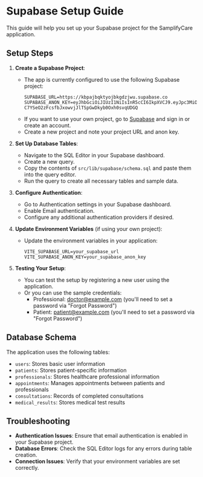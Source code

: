 
# Supabase Setup Guide

This guide will help you set up your Supabase project for the SamplifyCare application.

## Setup Steps

1. **Create a Supabase Project**:
   - The app is currently configured to use the following Supabase project:
     ```
     SUPABASE_URL=https://kbpajbqktyojbkgdzjwu.supabase.co
     SUPABASE_ANON_KEY=eyJhbGciOiJIUzI1NiIsInR5cCI6IkpXVCJ9.eyJpc3MiOiJzdXBhYmFzZSIsInJlZiI6ImticGFqYnFrdHlvamJrZ2R6and1Iiwicm9sZSI6ImFub24iLCJpYXQiOjE3NDMwNTkzMzgsImV4cCI6MjA1ODYzNTMzOH0.-C7YSeO2zFcsfbJxowvjJlTSpGwDkyb0Oxh0svqUDGQ
     ```
   - If you want to use your own project, go to [Supabase](https://supabase.com) and sign in or create an account.
   - Create a new project and note your project URL and anon key.

2. **Set Up Database Tables**:
   - Navigate to the SQL Editor in your Supabase dashboard.
   - Create a new query.
   - Copy the contents of `src/lib/supabase/schema.sql` and paste them into the query editor.
   - Run the query to create all necessary tables and sample data.

3. **Configure Authentication**:
   - Go to Authentication settings in your Supabase dashboard.
   - Enable Email authentication.
   - Configure any additional authentication providers if desired.

4. **Update Environment Variables** (if using your own project):
   - Update the environment variables in your application:
     ```
     VITE_SUPABASE_URL=your_supabase_url
     VITE_SUPABASE_ANON_KEY=your_supabase_anon_key
     ```

5. **Testing Your Setup**:
   - You can test the setup by registering a new user using the application.
   - Or you can use the sample credentials:
     - Professional: doctor@example.com (you'll need to set a password via "Forgot Password")
     - Patient: patient@example.com (you'll need to set a password via "Forgot Password")

## Database Schema

The application uses the following tables:

- `users`: Stores basic user information
- `patients`: Stores patient-specific information
- `professionals`: Stores healthcare professional information
- `appointments`: Manages appointments between patients and professionals
- `consultations`: Records of completed consultations
- `medical_results`: Stores medical test results

## Troubleshooting

- **Authentication Issues**: Ensure that email authentication is enabled in your Supabase project.
- **Database Errors**: Check the SQL Editor logs for any errors during table creation.
- **Connection Issues**: Verify that your environment variables are set correctly.
